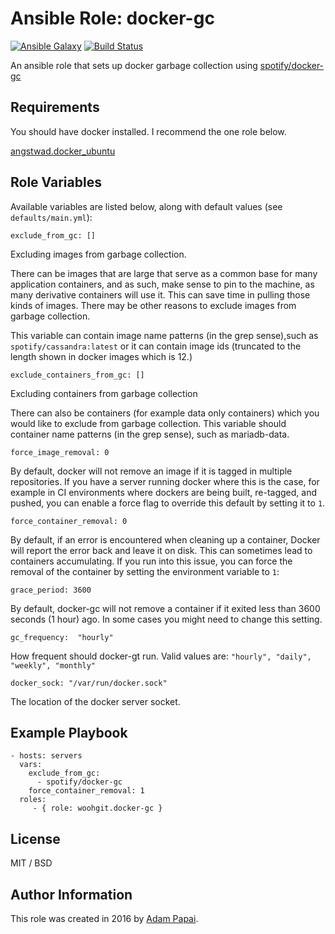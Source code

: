Ansible Role: docker-gc
=========

[![Ansible Galaxy](http://img.shields.io/badge/ansible--galaxy-woohgit.docker-gc-blue.svg)](https://galaxy.ansible.com/woohgit/docker-gc/) [![Build Status](https://travis-ci.org/woohgit/ansible-role-docker-gc.svg?branch=master)](https://travis-ci.org/woohgit/ansible-role-teleport)


An ansible role that sets up docker garbage collection using [spotify/docker-gc](https://github.com/spotify/docker-gc)

Requirements
------------

You should have docker installed. I recommend the one role below.

[angstwad.docker_ubuntu](https://galaxy.ansible.com/angstwad/docker_ubuntu/)

Role Variables
--------------

Available variables are listed below, along with default values (see `defaults/main.yml`):

	exclude_from_gc: []

Excluding images from garbage collection.

There can be images that are large that serve as a common base for many application containers, and as such, make sense to pin to the machine, as many derivative containers will use it. This can save time in pulling those kinds of images. There may be other reasons to exclude images from garbage collection.

This variable can contain image name patterns (in the grep sense),such as `spotify/cassandra:latest` or it can contain image ids (truncated to the length shown in docker images which is 12.)


	exclude_containers_from_gc: []

Excluding containers from garbage collection

There can also be containers (for example data only containers) which you would like to exclude from garbage collection. This variable should container name patterns (in the grep sense), such as mariadb-data.

	force_image_removal: 0

By default, docker will not remove an image if it is tagged in multiple repositories. If you have a server running docker where this is the case, for example in CI environments where dockers are being built, re-tagged, and pushed, you can enable a force flag to override this default by setting it to `1`.

	force_container_removal: 0

By default, if an error is encountered when cleaning up a container, Docker will report the error back and leave it on disk. This can sometimes lead to containers accumulating. If you run into this issue, you can force the removal of the container by setting the environment variable to `1`:

	grace_period: 3600

By default, docker-gc will not remove a container if it exited less than 3600 seconds (1 hour) ago. In some cases you might need to change this setting.

	gc_frequency:  "hourly"

How frequent should docker-gt run. Valid values are: `"hourly", "daily", "weekly", "monthly"`

	docker_sock: "/var/run/docker.sock"

The location of the docker server socket.


Example Playbook
----------------

    - hosts: servers
      vars:
        exclude_from_gc:
          - spotify/docker-gc
        force_container_removal: 1
      roles:
         - { role: woohgit.docker-gc }

License
-------

MIT / BSD


Author Information
------------------

This role was created in 2016 by [Adam Papai](http://www.wooh.hu).
